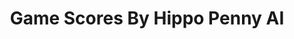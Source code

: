 ---
title: Game Scores By Hippo Penny AI
layout: scoredetail
permalink: /meta-score/the-legend-of-heroes-trails-through-daybreak
header:
  teaser: /assets/images/the-legend-of-heroes-trails-through-daybreak.jpg
  video:
    id: RE6ai07tu5g
    provider: youtube
---